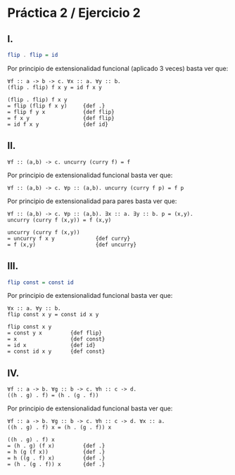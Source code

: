 # Práctica 2 / Ejercicio 2

## I.

```hs
flip . flip = id
```

Por principio de extensionalidad funcional (aplicado 3 veces) basta ver que:

```
∀f :: a -> b -> c. ∀x :: a. ∀y :: b.
(flip . flip) f x y = id f x y
```

```
(flip . flip) f x y
= flip (flip f x y)     {def .}
= flip f y x            {def flip}
= f x y                 {def flip}
= id f x y              {def id}
```

## II.

```
∀f :: (a,b) -> c. uncurry (curry f) = f
```

Por principio de extensionalidad funcional basta ver que:

```
∀f :: (a,b) -> c. ∀p :: (a,b). uncurry (curry f p) = f p
```

Por principio de extensionalidad para pares basta ver que:

```
∀f :: (a,b) -> c. ∀p :: (a,b). ∃x :: a. ∃y :: b. p = (x,y).
uncurry (curry f (x,y)) = f (x,y)
```

```
uncurry (curry f (x,y))
= uncurry f x y             {def curry}
= f (x,y)                   {def uncurry}
```

## III.

```hs
flip const = const id
```

Por principio de extensionalidad funcional basta ver que:

```
∀x :: a. ∀y :: b.
flip const x y = const id x y
```

```
flip const x y
= const y x         {def flip}
= x                 {def const}
= id x              {def id}
= const id x y      {def const}
```

## IV.

```
∀f :: a -> b. ∀g :: b -> c. ∀h :: c -> d.
((h . g) . f) = (h . (g . f))
```

Por principio de extensionalidad funcional basta ver que:

```
∀f :: a -> b. ∀g :: b -> c. ∀h :: c -> d. ∀x :: a.
((h . g) . f) x = (h . (g . f)) x
```

```
((h . g) . f) x
= (h . g) (f x)         {def .}
= h (g (f x))           {def .}
= h ((g . f) x)         {def .}
= (h . (g . f)) x       {def .}
```
